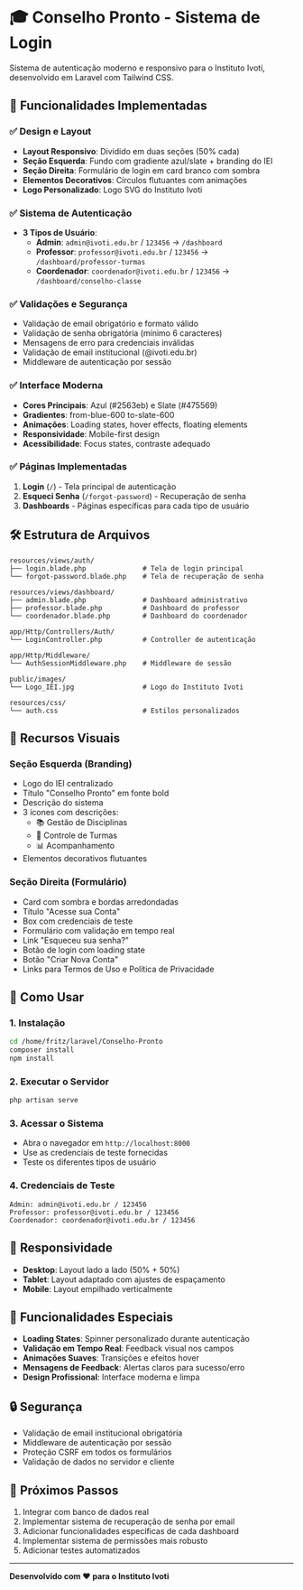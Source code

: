 # 🎓 Conselho Pronto - Sistema de Login

Sistema de autenticação moderno e responsivo para o Instituto Ivoti, desenvolvido em Laravel com Tailwind CSS.

## 🚀 Funcionalidades Implementadas

### ✅ Design e Layout
- **Layout Responsivo**: Dividido em duas seções (50% cada)
- **Seção Esquerda**: Fundo com gradiente azul/slate + branding do IEI
- **Seção Direita**: Formulário de login em card branco com sombra
- **Elementos Decorativos**: Círculos flutuantes com animações
- **Logo Personalizado**: Logo SVG do Instituto Ivoti

### ✅ Sistema de Autenticação
- **3 Tipos de Usuário**:
  - **Admin**: `admin@ivoti.edu.br` / `123456` → `/dashboard`
  - **Professor**: `professor@ivoti.edu.br` / `123456` → `/dashboard/professor-turmas`
  - **Coordenador**: `coordenador@ivoti.edu.br` / `123456` → `/dashboard/conselho-classe`

### ✅ Validações e Segurança
- Validação de email obrigatório e formato válido
- Validação de senha obrigatória (mínimo 6 caracteres)
- Mensagens de erro para credenciais inválidas
- Validação de email institucional (@ivoti.edu.br)
- Middleware de autenticação por sessão

### ✅ Interface Moderna
- **Cores Principais**: Azul (#2563eb) e Slate (#475569)
- **Gradientes**: from-blue-600 to-slate-600
- **Animações**: Loading states, hover effects, floating elements
- **Responsividade**: Mobile-first design
- **Acessibilidade**: Focus states, contraste adequado

### ✅ Páginas Implementadas
1. **Login** (`/`) - Tela principal de autenticação
2. **Esqueci Senha** (`/forgot-password`) - Recuperação de senha
3. **Dashboards** - Páginas específicas para cada tipo de usuário

## 🛠️ Estrutura de Arquivos

```
resources/views/auth/
├── login.blade.php              # Tela de login principal
└── forgot-password.blade.php    # Tela de recuperação de senha

resources/views/dashboard/
├── admin.blade.php              # Dashboard administrativo
├── professor.blade.php          # Dashboard do professor
└── coordenador.blade.php        # Dashboard do coordenador

app/Http/Controllers/Auth/
└── LoginController.php          # Controller de autenticação

app/Http/Middleware/
└── AuthSessionMiddleware.php    # Middleware de sessão

public/images/
└── Logo_IEI.jpg                 # Logo do Instituto Ivoti

resources/css/
└── auth.css                     # Estilos personalizados
```

## 🎨 Recursos Visuais

### Seção Esquerda (Branding)
- Logo do IEI centralizado
- Título "Conselho Pronto" em fonte bold
- Descrição do sistema
- 3 ícones com descrições:
  - 📚 Gestão de Disciplinas
  - 👥 Controle de Turmas
  - 📊 Acompanhamento
- Elementos decorativos flutuantes

### Seção Direita (Formulário)
- Card com sombra e bordas arredondadas
- Título "Acesse sua Conta"
- Box com credenciais de teste
- Formulário com validação em tempo real
- Link "Esqueceu sua senha?"
- Botão de login com loading state
- Botão "Criar Nova Conta"
- Links para Termos de Uso e Política de Privacidade

## 🔧 Como Usar

### 1. Instalação
```bash
cd /home/fritz/laravel/Conselho-Pronto
composer install
npm install
```

### 2. Executar o Servidor
```bash
php artisan serve
```

### 3. Acessar o Sistema
- Abra o navegador em `http://localhost:8000`
- Use as credenciais de teste fornecidas
- Teste os diferentes tipos de usuário

### 4. Credenciais de Teste
```
Admin: admin@ivoti.edu.br / 123456
Professor: professor@ivoti.edu.br / 123456
Coordenador: coordenador@ivoti.edu.br / 123456
```

## 📱 Responsividade

- **Desktop**: Layout lado a lado (50% + 50%)
- **Tablet**: Layout adaptado com ajustes de espaçamento
- **Mobile**: Layout empilhado verticalmente

## 🎯 Funcionalidades Especiais

- **Loading States**: Spinner personalizado durante autenticação
- **Validação em Tempo Real**: Feedback visual nos campos
- **Animações Suaves**: Transições e efeitos hover
- **Mensagens de Feedback**: Alertas claros para sucesso/erro
- **Design Profissional**: Interface moderna e limpa

## 🔒 Segurança

- Validação de email institucional obrigatória
- Middleware de autenticação por sessão
- Proteção CSRF em todos os formulários
- Validação de dados no servidor e cliente

## 🚀 Próximos Passos

1. Integrar com banco de dados real
2. Implementar sistema de recuperação de senha por email
3. Adicionar funcionalidades específicas de cada dashboard
4. Implementar sistema de permissões mais robusto
5. Adicionar testes automatizados

---

**Desenvolvido com ❤️ para o Instituto Ivoti**


